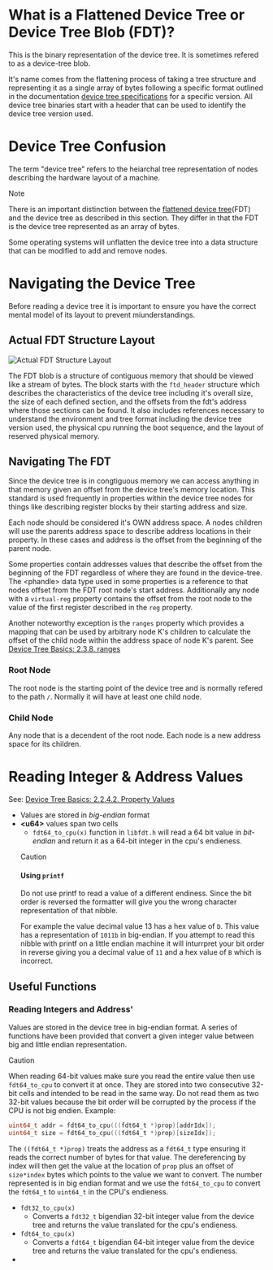 

# What is a Flattened Device Tree or Device Tree Blob (FDT)?
This is the binary representation of the device tree. It is sometimes refered to as a device-tree blob.

It's name comes from the flattening process of taking a tree structure and representing it as a single array of bytes following a specific format outlined in the documentation [device tree specifications](https://devicetree-specification.readthedocs.io/en/stable/) for a specific version. All device tree binaries start with a header that can be used to identify the device tree version used. 

# Device Tree Confusion
The term "device tree" refers to the heiarchal tree representation of nodes describing the hardware layout of a machine. 

> [!NOTE]
> There is an important distinction between the [flattened device tree](#what-is-a-flattened-device-tree-or-device-tree-blob-fdt)(FDT) and the device tree as described in this section. They differ in that the FDT is the device tree represented as an array of bytes.

Some operating systems will unflatten the device tree into a data structure that can be modified to add and remove nodes. 

# Navigating the Device Tree

Before reading a device tree it is important to ensure you have the correct mental model of its layout to prevent miunderstandings. 
## Actual FDT Structure Layout
![Actual FDT Structure Layout](https://devicetree-specification.readthedocs.io/en/stable/_images/graphviz-b5aa4014171b1529d167469518b57197f06cdf75.png)

The FDT blob is a structure of contiguous memory that should be viewed like a stream of bytes. The block starts with the `ftd_header` structure which describes the characteristics of the device tree including it's overall size, the size of each defined section, and the offsets from the fdt's address where those sections can be found. It also includes references necessary to understand the environment and tree format including the device tree version used, the physical cpu running the boot sequence, and the layout of reserved physical memory.

## Navigating The FDT
Since the device tree is in congtiguous memory we can access anything in that memory given an offset from the device tree's memory location. This standard is used frequently in properties within the device tree nodes for things like describing register blocks by their starting address and size.

Each node should be considered it's OWN address space. A nodes children will use the parents address space to describe address locations in their property. In these cases and address is the offset from the beginning of the parent node.

Some properties contain addresses values that describe the offset from the beginning of the FDT regardless of where they are found in the device-tree. The \<phandle> data type used in some properties is a reference to that nodes offset from the FDT root node's start address. Additionally any node with a `virtual-reg` property contains the offset from the root node to the value of the first register described in the `reg` property.

Another noteworthy exception is the `ranges` property which provides a mapping that can be used by arbitrary node K's children to calculate the offset of the child node within the address space of node K's parent.
See [Device Tree Basics: 2.3.8. ranges](https://devicetree-specification.readthedocs.io/en/stable/devicetree-basics.html#properties)

### Root Node
The root node is the starting point of the device tree and is normally refered to the path `/`. Normally it will have at least one child node.

### Child Node
Any node that is a decendent of the root node. Each node is a new address space for its children.

# Reading Integer & Address Values

See: [Device Tree Basics: 2.2.4.2. Property Values](https://devicetree-specification.readthedocs.io/en/v0.2/devicetree-basics.html)

- Values are stored in *big-endian* format
- **\<u64>** values span two cells
    - `fdt64_to_cpu(x)` function in `libfdt.h` will read a 64 bit value in *bit-endian* and return it as a 64-bit integer in the cpu's endieness.
    > [!CAUTION]
    > #### Using `printf`
    > Do not use printf to read a value of a different endiness. Since the bit order is reversed the formatter will give you the wrong character representation of that nibble. 
    >
    > For example the value decimal value 13 has a hex value of `D`. This value has a representation of `1011b` in big-endian. If you attempt to read this nibble with printf on a little endian machine it will inturrpret your bit order in reverse giving you a decimal value of `11` and a hex value of `B` which is incorrect.

## Useful Functions

### Reading Integers and Address'

Values are stored in the device tree in big-endian format. A series of functions have been provided that convert a given integer value between big and little endian representation. 
> [!CAUTION]
> When reading 64-bit values make sure you read the entire value then use `fdt64_to_cpu` to convert it at once. They are stored into two consecutive 32-bit cells and intended to be read in the same way. Do not read them as two 32-bit values because the bit order will be corrupted by the process if the CPU is not big endien. 
> Example: 
>```c
> uint64_t addr = fdt64_to_cpu(((fdt64_t *)prop)[addrIdx]);
> uint64_t size = fdt64_to_cpu(((fdt64_t *)prop)[sizeIdx]);
> ```
> The `((fdt64_t *)prop)` treats the address as a `fdt64_t` type ensuring it reads the correct number of bytes for that value. The dereferencing by index will then get the value at the location of `prop` plus an offset of `size*index` bytes which points to the value we want to convert. The number represented is in big endian format and we use the `fdt64_to_cpu` to convert the `fdt64_t` to `uint64_t` in the CPU's endieness.
- `fdt32_to_cpu(x)`
    - Converts a `fdt32_t` bigendian 32-bit integer value from the device tree and returns the value translated for the cpu's endieness. 
- `fdt64_to_cpu(x)`
    - Converts a `fdt64_t` bigendian 64-bit integer value from the device tree and returns the value translated for the cpu's endieness. 
-

